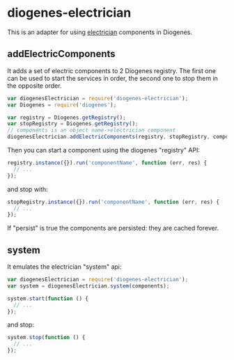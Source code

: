 diogenes-electrician
====================
This is an adapter for using [electrician](https://github.com/tes/electrician) components in Diogenes.

addElectricComponents
---------------------
It adds a set of electric components to 2 Diogenes registry. The first one can be used to start the services in order, the second one to stop them in the opposite order.
```js
var diogenesElectrician = require('diogenes-electrician');
var Diogenes = require('diogenes');

var registry = Diogenes.getRegistry();
var stopRegistry = Diogenes.getRegistry();
// components is an object name->electrician component
diogenesElectrician.addElectricComponents(registry, stopRegistry, components, persist);
```
Then you can start a component using the diogenes "registry" API:
```js
registry.instance({}).run('componentName', function (err, res) {
  // ...
});
```
and stop with:
```js
stopRegistry.instance({}).run('componentName', function (err, res) {
  // ...
});
```
If "persist" is true the components are persisted: they are cached forever.

system
------
It emulates the electrician "system" api:
```js
var diogenesElectrician = require('diogenes-electrician');
var system = diogenesElectrician.system(components);

system.start(function () {
  // ...
});
```
and stop:
```js
system.stop(function () {
  // ...
});
```

